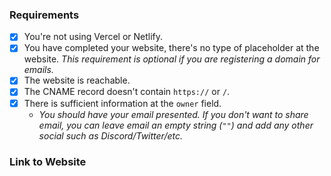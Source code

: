 <!-- To make our job easier, please spend time to review your application before submitting. -->

### Requirements
- [x] You're not using Vercel or Netlify.
- [x] You have completed your website, there's no type of placeholder at the website. *This requirement is optional if you are registering a domain for emails.*
- [x] The website is reachable.
- [x] The CNAME record doesn't contain `https://` or `/`.  <!-- This is not required if you are not using a CNAME record. -->
- [x] There is sufficient information at the `owner` field.
   - *You should have your email presented. If you don't want to share email, you can leave email an empty string (`""`) and add any other social such as Discord/Twitter/etc.*

### Link to Website
<!-- Please provide a link to your website below. -->
